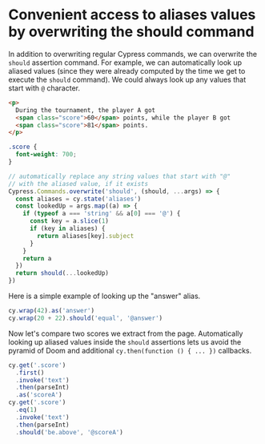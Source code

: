 # Convenient access to aliases values by overwriting the should command

In addition to overwriting regular Cypress commands, we can overwrite the `should` assertion command. For example, we can automatically look up aliased values (since they were already computed by the time we get to execute the `should` command). We could always look up any values that start with `@` character.

<!-- fiddle Overwrite should command -->

```html
<p>
  During the tournament, the player A got
  <span class="score">60</span> points, while the player B got
  <span class="score">81</span> points.
</p>
```

```css hide
.score {
  font-weight: 700;
}
```

```js
// automatically replace any string values that start with "@"
// with the aliased value, if it exists
Cypress.Commands.overwrite('should', (should, ...args) => {
  const aliases = cy.state('aliases')
  const lookedUp = args.map((a) => {
    if (typeof a === 'string' && a[0] === '@') {
      const key = a.slice(1)
      if (key in aliases) {
        return aliases[key].subject
      }
    }
    return a
  })
  return should(...lookedUp)
})
```

Here is a simple example of looking up the "answer" alias.

```js
cy.wrap(42).as('answer')
cy.wrap(20 + 22).should('equal', '@answer')
```

Now let's compare two scores we extract from the page. Automatically looking up aliased values inside the `should` assertions lets us avoid the pyramid of Doom and additional `cy.then(function () { ... })` callbacks.

```js
cy.get('.score')
  .first()
  .invoke('text')
  .then(parseInt)
  .as('scoreA')
cy.get('.score')
  .eq(1)
  .invoke('text')
  .then(parseInt)
  .should('be.above', '@scoreA')
```

<!-- fiddle-end -->
